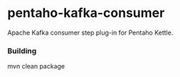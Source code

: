 pentaho-kafka-consumer
======================

Apache Kafka consumer step plug-in for Pentaho Kettle.


### Building ###

mvn clean package
